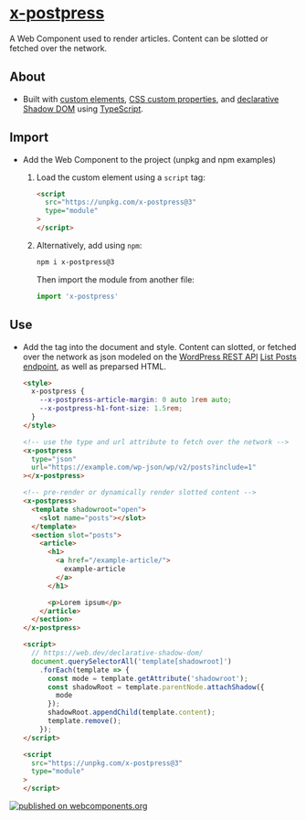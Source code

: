 # [x-postpress](https://kherrick.github.io/x-postpress/)

A Web Component used to render articles. Content can be slotted or fetched over the network.

## About

* Built with [custom elements](https://developer.mozilla.org/en-US/docs/Web/API/Window/customElements), [CSS custom properties](https://developer.mozilla.org/en-US/docs/Web/CSS/Using_CSS_custom_properties), and [declarative Shadow DOM](https://web.dev/declarative-shadow-dom/) using [TypeScript](https://www.typescriptlang.org/).

## Import

* Add the Web Component to the project (unpkg and npm examples)
  1. Load the custom element using a `script` tag:
      ```html
      <script
        src="https://unpkg.com/x-postpress@3"
        type="module"
      >
      </script>
      ```
  2. Alternatively, add using `npm`:
      ```bash
      npm i x-postpress@3
      ```
      Then import the module from another file:

      ```javascript
      import 'x-postpress'
      ```

## Use

* Add the tag into the document and style. Content can slotted, or fetched over the network as json modeled on the [WordPress REST API](https://developer.wordpress.org/rest-api/) [List Posts endpoint](https://developer.wordpress.org/rest-api/reference/posts/#list-posts), as well as preparsed HTML.

  ```html
  <style>
    x-postpress {
      --x-postpress-article-margin: 0 auto 1rem auto;
      --x-postpress-h1-font-size: 1.5rem;
    }
  </style>

  <!-- use the type and url attribute to fetch over the network -->
  <x-postpress
    type="json"
    url="https://example.com/wp-json/wp/v2/posts?include=1"
  ></x-postpress>

  <!-- pre-render or dynamically render slotted content -->
  <x-postpress>
    <template shadowroot="open">
      <slot name="posts"></slot>
    </template>
    <section slot="posts">
      <article>
        <h1>
          <a href="/example-article/">
            example-article
          </a>
        </h1>

        <p>Lorem ipsum</p>
      </article>
    </section>
  </x-postpress>

  <script>
    // https://web.dev/declarative-shadow-dom/
    document.querySelectorAll('template[shadowroot]')
      .forEach(template => {
        const mode = template.getAttribute('shadowroot');
        const shadowRoot = template.parentNode.attachShadow({
          mode
        });
        shadowRoot.appendChild(template.content);
        template.remove();
      });
  </script>

  <script
    src="https://unpkg.com/x-postpress@3"
    type="module"
  >
  </script>
  ```

<div>
  <a href="https://www.webcomponents.org/element/x-postpress">
    <img
      alt="published on webcomponents.org"
      src="https://img.shields.io/badge/webcomponents.org-published-blue.png"
    />
  </a>
</div>
